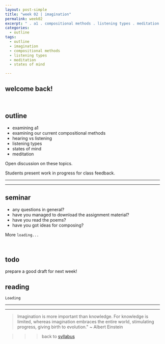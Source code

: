 ```yaml
---
layout: post-simple
title: "week 02 | imagination"
permalink: week02
excerpt: " . a1 . compositional methods . listening types . meditation ."
categories:
  - outline
tags:
  - outline
  - imagination
  - compositional methods
  - listening types
  - meditation
  - states of mind

---
```


## welcome back!

<br>

## outline

* examining a1
* examining our current compositional methods
* hearing vs listening
* listening types
* states of mind
* meditation

Open discussion on these topics.

Students present work in progress for class feedback.

---
---

## seminar

- any questions in general?
- have you managed to download the assignment material?
- have you read the poems?
- have you got ideas for composing?

More `loading...`

<br>

## todo

prepare a good draft for next week!

## reading

`Loading`

---
---

> Imagination is more important than knowledge. For knowledge is limited, whereas imagination embraces the entire world, stimulating progress, giving birth to evolution." ~ Albert Einstein

>>> back to [syllabus](../aru2018#syllabus)
